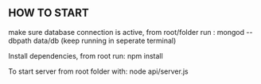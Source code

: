 ## HOW TO START

make sure database connection is active, from root/folder run :
mongod --dbpath data/db (keep running in seperate terminal)

Install dependencies, from root run:
	npm install

To start server from root folder with:
node api/server.js	
